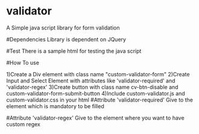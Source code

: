 # validator
A Simple java script library for form validation 

#Dependencies
Library is dependent on JQuery


#Test
There is a sample html for testing the java script

#How To use

1)Create a Div element with class name "custom-validator-form"
2)Create Input and Select Element with attributes like 'validator-required' and  'validator-regex'
3)Create button with class name cv-btn-disable and custom-validator-form-submit-button
4)Include custom-validator.js and custom-validator.css in your html 
#Attribute 'validator-required'
 Give to the element which is mandatory to be filled

#Attribute 'validator-regex' 
 Give to the element where you want to have custom regex